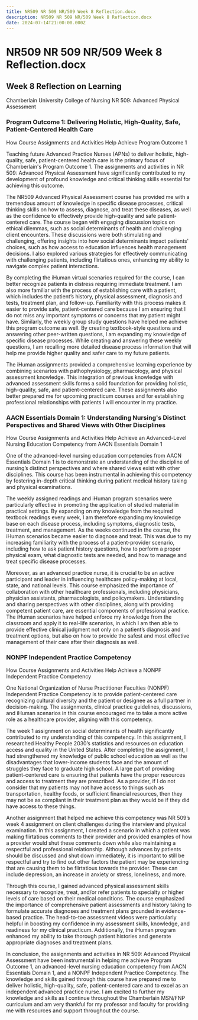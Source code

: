 ```yaml
---
title: NR509 NR 509 NR/509 Week 8 Reflection.docx
description: NR509 NR 509 NR/509 Week 8 Reflection.docx
date: 2024-07-14T21:00:00.000Z
---
```


# NR509 NR 509 NR/509 Week 8 Reflection.docx

## Week 8 Reflection on Learning

Chamberlain University College of Nursing
NR 509: Advanced Physical Assessment

### Program Outcome 1: Delivering Holistic, High-Quality, Safe, Patient-Centered Health Care

How Course Assignments and Activities Help Achieve Program Outcome 1

Teaching future Advanced Practice Nurses (APNs) to deliver holistic, high-quality, safe, patient-centered health care is the primary focus of Chamberlain's Program Outcome 1. The assignments and activities in NR 509: Advanced Physical Assessment have significantly contributed to my development of profound knowledge and critical thinking skills essential for achieving this outcome.

The NR509 Advanced Physical Assessment course has provided me with a tremendous amount of knowledge in specific disease processes, critical thinking skills on how to assess, diagnose, and treat these diseases, as well as the confidence to effectively provide high-quality and safe patient-centered care. The course began with engaging discussion topics on ethical dilemmas, such as social determinants of health and challenging client encounters. These discussions were both stimulating and challenging, offering insights into how social determinants impact patients' choices, such as how access to education influences health management decisions. I also explored various strategies for effectively communicating with challenging patients, including flirtatious ones, enhancing my ability to navigate complex patient interactions.

By completing the iHuman virtual scenarios required for the course, I can better recognize patients in distress requiring immediate treatment. I am also more familiar with the process of establishing care with a patient, which includes the patient’s history, physical assessment, diagnosis and tests, treatment plan, and follow-up. Familiarity with this process makes it easier to provide safe, patient-centered care because I am ensuring that I do not miss any important symptoms or concerns that my patient might have. Similarly, the weekly group study questions have helped me achieve this program outcome as well. By creating textbook-style questions and answering other peer-written questions, I am expanding my knowledge of specific disease processes. While creating and answering these weekly questions, I am recalling more detailed disease process information that will help me provide higher quality and safer care to my future patients.

The iHuman assignments provided a comprehensive learning experience by combining scenarios with pathophysiology, pharmacology, and physical assessment knowledge. This integration of previous knowledge with advanced assessment skills forms a solid foundation for providing holistic, high-quality, safe, and patient-centered care. These assignments also better prepared me for upcoming practicum courses and for establishing professional relationships with patients I will encounter in my practice.

### AACN Essentials Domain 1: Understanding Nursing's Distinct Perspectives and Shared Views with Other Disciplines

How Course Assignments and Activities Help Achieve an Advanced-Level Nursing Education Competency from AACN Essentials Domain 1

One of the advanced-level nursing education competencies from AACN Essentials Domain 1 is to demonstrate an understanding of the discipline of nursing’s distinct perspectives and where shared views exist with other disciplines. This course has been instrumental in achieving this competency by fostering in-depth critical thinking during patient medical history taking and physical examinations.

The weekly assigned readings and iHuman program scenarios were particularly effective in promoting the application of studied material in practical settings. By expanding on my knowledge from the required textbook readings every week, I am therefore expanding my knowledge base on each disease process, including symptoms, diagnostic tests, treatment, and management. As the weeks continued in the course, the iHuman scenarios became easier to diagnose and treat. This was due to my increasing familiarity with the process of a patient-provider scenario, including how to ask patient history questions, how to perform a proper physical exam, what diagnostic tests are needed, and how to manage and treat specific disease processes.

Moreover, as an advanced practice nurse, it is crucial to be an active participant and leader in influencing healthcare policy-making at local, state, and national levels. This course emphasized the importance of collaboration with other healthcare professionals, including physicians, physician assistants, pharmacologists, and policymakers. Understanding and sharing perspectives with other disciplines, along with providing competent patient care, are essential components of professional practice. The iHuman scenarios have helped enforce my knowledge from the classroom and apply it to real-life scenarios, in which I am then able to provide effective clinical judgment not only on a patient’s diagnosis and treatment options, but also on how to provide the safest and most effective management of their care after their diagnosis as well.

### NONPF Independent Practice Competency

How Course Assignments and Activities Help Achieve a NONPF Independent Practice Competency

One National Organization of Nurse Practitioner Faculties (NONPF) Independent Practice Competency is to provide patient-centered care recognizing cultural diversity and the patient or designee as a full partner in decision-making. The assignments, clinical practice guidelines, discussions, and iHuman scenarios in this course encouraged me to take a more active role as a healthcare provider, aligning with this competency.

The week 1 assignment on social determinants of health significantly contributed to my understanding of this competency. In this assignment, I researched Healthy People 2030’s statistics and resources on education access and quality in the United States. After completing the assignment, I had strengthened my knowledge of public school education as well as the disadvantages that lower-income students face and the amount of struggles they face to graduate high school. A large part of providing patient-centered care is ensuring that patients have the proper resources and access to treatment they are prescribed. As a provider, if I do not consider that my patients may not have access to things such as transportation, healthy foods, or sufficient financial resources, then they may not be as compliant in their treatment plan as they would be if they did have access to these things.

Another assignment that helped me achieve this competency was NR 509’s week 4 assignment on client challenges during the interview and physical examination. In this assignment, I created a scenario in which a patient was making flirtatious comments to their provider and provided examples of how a provider would shut these comments down while also maintaining a respectful and professional relationship. Although advances by patients should be discussed and shut down immediately, it is important to still be respectful and try to find out other factors the patient may be experiencing that are causing them to be flirtatious towards the provider. These can include depression, an increase in anxiety or stress, loneliness, and more.

Through this course, I gained advanced physical assessment skills necessary to recognize, treat, and/or refer patients to specialty or higher levels of care based on their medical conditions. The course emphasized the importance of comprehensive patient assessments and history taking to formulate accurate diagnoses and treatment plans grounded in evidence-based practice. The head-to-toe assessment videos were particularly helpful in boosting my confidence in my assessment skills, knowledge, and readiness for my clinical practicum. Additionally, the iHuman program enhanced my ability to take thorough patient histories and generate appropriate diagnoses and treatment plans.

In conclusion, the assignments and activities in NR 509: Advanced Physical Assessment have been instrumental in helping me achieve Program Outcome 1, an advanced-level nursing education competency from AACN Essentials Domain 1, and a NONPF Independent Practice Competency. The knowledge and skills gained through this course have prepared me to deliver holistic, high-quality, safe, patient-centered care and to excel as an independent advanced practice nurse. I am excited to further my knowledge and skills as I continue throughout the Chamberlain MSN/FNP curriculum and am very thankful for my professor and faculty for providing me with resources and support throughout the course.


